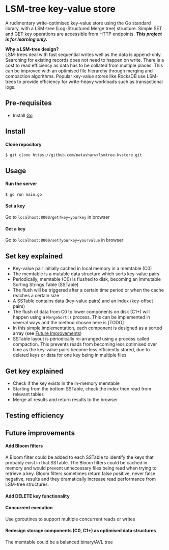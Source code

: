 # LSM-tree key-value store

A rudimentary write-optimised key-value store using the Go standard library, with a LSM-tree (Log-Structured Merge tree) structure. Simple SET and GET key operations are accessible from HTTP endpoints. <b><i> This project is for learning only. </i></b>

<b> Why a LSM-tree design? </b>  
LSM-trees deal with fast sequential writes well as the data is append-only. Searching for existing records does not need to happen on write. There is a cost to read efficiency as data has to be collated from multiple places. This can be improved with an optimised file hierarchy through merging and compaction algorithms. Popular key-value stores like RocksDB use LSM-trees to provide efficiency for write-heavy workloads such as transactional logs.

## Pre-requisites
- Install [Go](https://golang.org/doc/install)

## Install
#### Clone repository
`$ git clone https://github.com/natasharw/lsmtree-kvstore.git`

## Usage
#### Run the server
`$ go run main.go`
#### Set a key
Go to `localhost:8000/get?key=yourkey` in browser
#### Get a key
Go to `localhost:8000/set?yourkey=yourvalue` in browser

## Set key explained
* Key-value pair initially cached in local memory in a memtable (C0)
* The memtable is a mutable data structure which sorts key-value pairs
* Periodically, memtable (C0) is flushed to disk, becoming an immutable Sorting Strings Table (SSTable)
* The flush will be triggered after a certain time period or when the cache reaches a certain size
* A SSTable contains data (key-value pairs) and an index (key-offset pairs)
* The flush of data from C0 to lower components on disk (C1+) will happen using a `MergeSort()` process. This can be implemented in several ways and the method chosen here is [TODO]
* In this simple implementation, each component is designed as a sorted array (see [Future Improvements](#future-improvements))
* SSTable layout is periodically re-arranged using a process called compaction. This prevents reads from becoming less optimised over time as the key-value pairs become less efficiently stored, due to deleted keys or data for one key being in multiple files

## Get key explained
* Check if the key exists in the in-memory memtable
* Starting from the bottom SSTable, check the index then read from relevant tables
* Merge all results and return results to the browser

## Testing efficiency

## Future improvements
#### Add Bloom filters  
A Bloom filter could be added to each SSTable to identify the keys that probably exist in that SSTable. The Bloom filters could be cached in memory and would prevent unnecessary files being read when trying to retrieve a key. Bloom filters sometimes return false positive, never false negative, results and they dramatically increase read performance from LSM-tree structures.
#### Add DELETE key functionality
#### Concurrent execution  
Use goroutines to support multiple concurrent reads or writes
#### Redesign storage components (C0, C1+) as optimised data structures
The memtable could be a balanced binary/AVL tree
